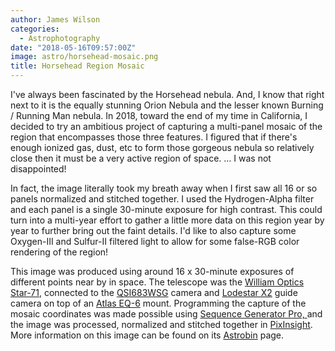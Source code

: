```yaml
---
author: James Wilson
categories:
  - Astrophotography
date: "2018-05-16T09:57:00Z"
image: astro/horsehead-mosaic.png
title: Horsehead Region Mosaic
---
```


I've always been fascinated by the Horsehead nebula. And, I know that right next to it is the equally stunning Orion Nebula and the lesser known Burning / Running Man nebula. In 2018, toward the end of my time in California, I decided to try an ambitious project of capturing a multi-panel mosaic of the region that encompasses those three features. I figured that if there's enough ionized gas, dust, etc to form those gorgeous nebula so relatively close then it must be a very active region of space. … I was not disappointed!

In fact, the image literally took my breath away when I first saw all 16 or so panels normalized and stitched together. I used the Hydrogen-Alpha filter and each panel is a single 30-minute exposure for high contrast. This could turn into a multi-year effort to gather a little more data on this region year by year to further bring out the faint details. I'd like to also capture some Oxygen-III and Sulfur-II filtered light to allow for some false-RGB color rendering of the region!

This image was produced using around 16 x 30-minute exposures of different points near by in space. The telescope was the [William Optics Star-71](https://optcorp.com/products/william-optics-star-71mm-apo-f-4-9-refractor-telescope), connected to the [QSI683WSG](https://optcorp.com/products/open-box-qsi-683wsg-mono-ccd-camera-mechanical-shutter-5-position-filter-wheel-and-igp-with-c-thread) camera and [Lodestar X2](https://optcorp.com/products/sx-lodestar-x2) guide camera on top of an [Atlas EQ-6](https://optcorp.com/products/sky-watcher-az-eq6-mount) mount. Programming the capture of the mosaic coordinates was made possible using [Sequence Generator Pro, ](https://mainsequencesoftware.com/products/sgpro)and the image was processed, normalized and stitched together in [PixInsight](https://pixinsight.com). More information on this image can be found on its [Astrobin](https://www.astrobin.com/347077/?nc=user) page.

